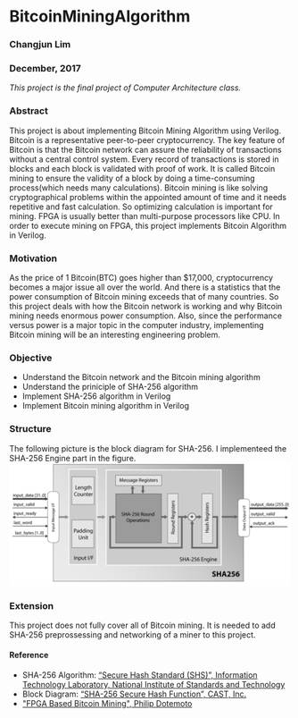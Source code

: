 # BitcoinMiningAlgorithm

### Changjun Lim

### December, 2017

*This project is the final project of Computer Architecture class.*

### Abstract

This project is about implementing Bitcoin Mining Algorithm using Verilog. Bitcoin is a representative peer-to-peer cryptocurrency. The key feature of Bitcoin is that the Bitcoin network can assure the reliability of transactions without a central control system. Every record of transactions is stored in blocks and each block is validated with proof of work. It is called Bitcoin mining to ensure the validity of a block by doing a time-consuming process(which needs many calculations).
Bitcoin mining is like solving cryptographical problems within the appointed amount of time and it needs repetitive and fast calculation. So optimizing calculation is important for mining. FPGA is usually better than multi-purpose processors like CPU. In order to execute mining on FPGA, this project implements Bitcoin Algorithm in Verilog.

### Motivation

As the price of 1 Bitcoin(BTC) goes higher than $17,000, cryptocurrency becomes a major issue all over the world. And there is a statistics that the power consumption of Bitcoin mining exceeds that of many countries. So this project deals with how the Bitcoin network is working and why Bitcoin mining needs enormous power consumption. Also, since the performance versus power is a major topic in the computer industry, implementing Bitcoin mining will be an interesting engineering problem.

### Objective

- Understand the Bitcoin network and the Bitcoin mining algorithm
- Understand the priniciple of SHA-256 algorithm
- Implement SHA-256 algorithm in Verilog
- Implement Bitcoin mining algorithm in Verilog


### Structure
The following picture is the block diagram for SHA-256. I implementeed the SHA-256 Engine part in the figure.
![figure1_c](images/sha256_block_diagram.png)


### Extension
This project does not fully cover all of Bitcoin mining. It is needed to add SHA-256 preprossessing and networking of a miner to this project.

#### Reference
- SHA-256 Algorithm: [“Secure Hash Standard (SHS)”, Information Technology Laboratory, National Institute of Standards and Technology](https://csrc.nist.gov/csrc/media/publications/fips/180/2/archive/2002-08-01/documents/fips180-2.pdf)
- Block Diagram: [“SHA-256 Secure Hash Function”, CAST, Inc.](https://www.xilinx.com/publications/3rd_party/products/cast_sha256.pdf)
- ["FPGA Based Bitcoin Mining", Philip Dotemoto](http://digitalcommons.calpoly.edu/cgi/viewcontent.cgi?article=1285&context=eesp)